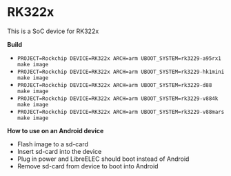 # RK322x

This is a SoC device for RK322x

**Build**

* `PROJECT=Rockchip DEVICE=RK322x ARCH=arm UBOOT_SYSTEM=rk3229-a95rx1 make image`
* `PROJECT=Rockchip DEVICE=RK322x ARCH=arm UBOOT_SYSTEM=rk3229-hk1mini make image`
* `PROJECT=Rockchip DEVICE=RK322x ARCH=arm UBOOT_SYSTEM=rk3229-d88 make image`
* `PROJECT=Rockchip DEVICE=RK322x ARCH=arm UBOOT_SYSTEM=rk3229-v884k make image`
* `PROJECT=Rockchip DEVICE=RK322x ARCH=arm UBOOT_SYSTEM=rk3229-v88mars make image`

**How to use on an Android device**
- Flash image to a sd-card
- Insert sd-card into the device
- Plug in power and LibreELEC should boot instead of Android
- Remove sd-card from device to boot into Android
